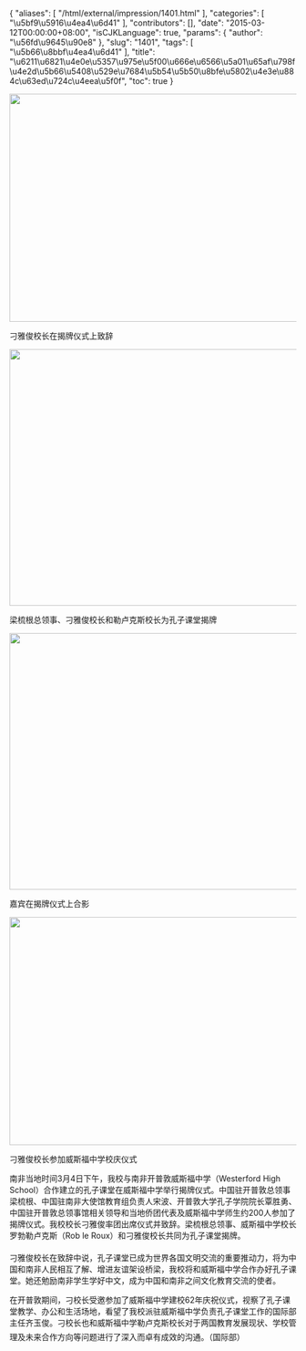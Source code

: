 {
    "aliases": [
        "/html/external/impression/1401.html"
    ],
    "categories": [
        "\u5bf9\u5916\u4ea4\u6d41"
    ],
    "contributors": [],
    "date": "2015-03-12T00:00:00+08:00",
    "isCJKLanguage": true,
    "params": {
        "author": "\u56fd\u9645\u90e8"
    },
    "slug": "1401",
    "tags": [
        "\u5b66\u8bbf\u4ea4\u6d41"
    ],
    "title": "\u6211\u6821\u4e0e\u5357\u975e\u5f00\u666e\u6566\u5a01\u65af\u798f\u4e2d\u5b66\u5408\u529e\u7684\u5b54\u5b50\u8bfe\u5802\u4e3e\u884c\u63ed\u724c\u4eea\u5f0f",
    "toc": true
}


<img
    src="https://cdn.tfls.online/mirror/full/1b1b26a59ed4a1616023680429f60b32b82e0577.jpg"
    style="display:block;margin-left:auto;margin-right:auto;"
    decoding="async"
    fetchpriority="auto"
    loading="lazy"
    height="400"
    width="600"
/>




刁雅俊校长在揭牌仪式上致辞





<img
    src="https://cdn.tfls.online/mirror/full/1387b86f009b0850dbf8c645d239f6f4314f1ab5.jpg"
    style="display:block;margin-left:auto;margin-right:auto;"
    decoding="async"
    fetchpriority="auto"
    loading="lazy"
    height="450"
    width="600"
/>




梁梳根总领事、刁雅俊校长和勒卢克斯校长为孔子课堂揭牌





<img
    src="https://cdn.tfls.online/mirror/full/480d244be08442ddf7f84e58d1c946571a608a4b.jpg"
    style="display:block;margin-left:auto;margin-right:auto;"
    decoding="async"
    fetchpriority="auto"
    loading="lazy"
    height="450"
    width="600"
/>




嘉宾在揭牌仪式上合影





<img
    src="https://cdn.tfls.online/mirror/full/ab53a06290cddbfb66e6827a9733512d8313ef38.jpg"
    style="display:block;margin-left:auto;margin-right:auto;"
    decoding="async"
    fetchpriority="auto"
    loading="lazy"
    height="400"
    width="600"
/>




刁雅俊校长参加威斯福中学校庆仪式




  





南非当地时间3月4日下午，我校与南非开普敦威斯福中学（Westerford High School）合作建立的孔子课堂在威斯福中学举行揭牌仪式。中国驻开普敦总领事梁梳根、中国驻南非大使馆教育组负责人宋波、开普敦大学孔子学院院长覃胜勇、中国驻开普敦总领事馆相关领导和当地侨团代表及威斯福中学师生约200人参加了揭牌仪式。我校校长刁雅俊率团出席仪式并致辞。梁梳根总领事、威斯福中学校长罗勃勒卢克斯（Rob le Roux）和刁雅俊校长共同为孔子课堂揭牌。




刁雅俊校长在致辞中说，孔子课堂已成为世界各国文明交流的重要推动力，将为中国和南非人民相互了解、增进友谊架设桥梁，我校将和威斯福中学合作办好孔子课堂。她还勉励南非学生学好中文，成为中国和南非之间文化教育交流的使者。




在开普敦期间，刁校长受邀参加了威斯福中学建校62年庆祝仪式，视察了孔子课堂教学、办公和生活场地，看望了我校派驻威斯福中学负责孔子课堂工作的国际部主任齐玉俊。刁校长也和威斯福中学勒卢克斯校长对于两国教育发展现状、学校管理及未来合作方向等问题进行了深入而卓有成效的沟通。（国际部）




  




